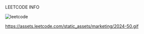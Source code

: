 LEETCODE INFO


![leetcode](https://github.com/user-attachments/assets/506f26d8-057a-42ee-b775-24897fd094d3)

https://assets.leetcode.com/static_assets/marketing/2024-50.gif
